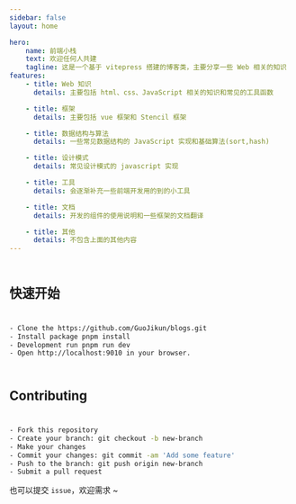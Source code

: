 ```yaml
---
sidebar: false
layout: home

hero:
    name: 前端小栈
    text: 欢迎任何人共建
    tagline: 这是一个基于 vitepress 搭建的博客类，主要分享一些 Web 相关的知识
features:
    - title: Web 知识
      details: 主要包括 html、css、JavaScript 相关的知识和常见的工具函数

    - title: 框架
      details: 主要包括 vue 框架和 Stencil 框架

    - title: 数据结构与算法
      details: 一些常见数据结构的 JavaScript 实现和基础算法(sort,hash)

    - title: 设计模式
      details: 常见设计模式的 javascript 实现

    - title: 工具
      details: 会逐渐补充一些前端开发用的到的小工具

    - title: 文档
      details: 开发的组件的使用说明和一些框架的文档翻译

    - title: 其他
      details: 不包含上面的其他内容
---
```


## 快速开始

```bash
- Clone the https://github.com/GuoJikun/blogs.git
- Install package pnpm install
- Development run pnpm run dev
- Open http://localhost:9010 in your browser.
```

## Contributing

```bash
- Fork this repository
- Create your branch: git checkout -b new-branch
- Make your changes
- Commit your changes: git commit -am 'Add some feature'
- Push to the branch: git push origin new-branch
- Submit a pull request
```

也可以提交 `issue`，欢迎需求 ~

<style scoped>
h1{
    margin: 1em 0;
    font-size: 2em;
}
h2{
    padding: 1em 0;
    font-size: 1.6em;
    border-bottom: 1px solid var(--vp-c-divider);
}
ul{
    list-style: disc;
    padding-left: 2em;
    line-height: 2em;
}
</style>
